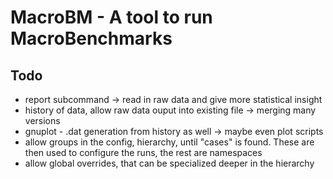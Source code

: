 # MacroBM - A tool to run MacroBenchmarks


## Todo

- report subcommand -> read in raw data and give more statistical insight
- history of data, allow raw data ouput into existing file -> merging many
  versions
- gnuplot - .dat generation from history as well -> maybe even plot scripts
- allow groups in the config, hierarchy, until "cases" is found. These are then
  used to configure the runs, the rest are namespaces
- allow global overrides, that can be specialized deeper in the hierarchy
